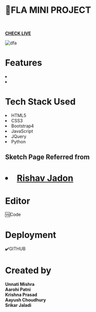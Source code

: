 #  📍FLA MINI PROJECT


<br>

<b><a href="https://codesbyunnati.github.io/FLA_Group_Project/">CHECK LIVE</a></b>
<br>


<img src="https://i.ibb.co/bQWQ1BT/dfa.png" alt="dfa" border="0">
<br>

<h1>Features</h1>

<li></li>
<li></li>

<h1>Tech Stack Used</h1>
<li>HTML5</li>
<li>CSS3</li>
<li>Bootstrap4</li>
<li>JavaScript</li>
<li>JQuery</li>
<li>Python</li>

<h2>Sketch Page Referred from<h1>
  <li><a href="https://github.com/rjitsu/Sketchy">Rishav Jadon</a></li>

<h1>Editor</h1>
🆚Code

<h1>Deployment</h1>✔️GITHUB

<h1>Created by</h1>
  <b>Unnati Mishra</b>
  <br>
  <b>Aarohi Patni</b>
  <br>
  <b>Krishna Prasad</b>
  <br>
  <b>Aayush Choudhury</b>
  <br>
  <b>Srikar Jaladi</b>
  


